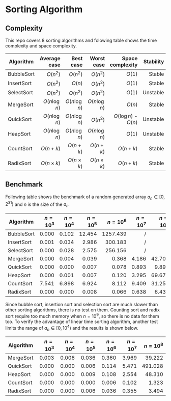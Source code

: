 # Sorting Algorithm

## Complexity

This repo covers 8 sorting algorithms and folowing table shows the time complexity and space complexity.

| Algorithm  |   Average case |      Best case |     Worst case |      Space complexity | Stability |
| ---------- | -------------: | -------------: | -------------: | --------------------: | --------: |
| BubbleSort |       $O(n^2)$ |       $O(n^2)$ |       $O(n^2)$ |                $O(1)$ |    Stable |
| InsertSort |       $O(n^2)$ |         $O(n)$ |       $O(n^2)$ |                $O(1)$ |    Stable |
| SelectSort |       $O(n^2)$ |       $O(n^2)$ |       $O(n^2)$ |                $O(1)$ |  Unstable |
| MergeSort  |  $O(n\log{n})$ |  $O(n\log{n})$ |  $O(n\log{n})$ |                $O(n)$ |    Stable |
| QuickSort  |  $O(n\log{n})$ |  $O(n\log{n})$ |       $O(n^2)$ | $O(\log{n})$ - $O(n)$ |  Unstable |
| HeapSort   |  $O(n\log{n})$ |  $O(n\log{n})$ |  $O(n\log{n})$ |                $O(1)$ |  Unstable |
| CountSort  |       $O(n+k)$ |       $O(n+k)$ |       $O(n+k)$ |              $O(n+k)$ |    Stable |
| RadixSort  | $O(n\times k)$ | $O(n\times k)$ | $O(n\times k)$ |              $O(n+k)$ |    Stable |

## Benchmark

Following table shows the benchmark of a random generated array $a_n\in[0, 2^{31})$ and $n$ is the size of the $a_n$

| Algorithm  | $n=10^3$ | $n=10^4$ | $n=10^5$ | $n=10^6$ | $n=10^7$ | $n=10^8$ | $n=10^9$ |
| ---------- | -------: | -------: | -------: | -------: | -------: | -------: | -------: |
| BubbleSort |    0.000 |    0.102 |   12.454 | 1257.439 |        / |        / |        / |
| InsertSort |    0.001 |    0.034 |    2.986 |  300.183 |        / |        / |        / |
| SelectSort |    0.000 |    0.028 |    2.575 |  256.156 |        / |        / |        / |
| MergeSort  |    0.000 |    0.004 |    0.039 |    0.368 |    4.186 |   42.702 |  440.231 |
| QuickSort  |    0.000 |    0.000 |    0.007 |    0.078 |    0.893 |    9.899 |  107.552 |
| HeapSort   |    0.000 |    0.001 |    0.007 |    0.120 |    3.295 |   69.678 | 1256.327 |
| CountSort  |    7.541 |    6.898 |    6.924 |    8.112 |    9.409 |   31.252 |        / |
| RadixSort  |    0.000 |    0.000 |    0.008 |    0.066 |    0.638 |    6.432 |        / |

Since bubble sort, insertion sort and selection sort are much slower than other sorting algorithms, there is no test on them. Counting sort and radix sort require too much memory when $n=10^9$, so there is no data for them too. To verify the advantage of linear time sorting algorithm, another test limits the range of $a_n\in[0, 10^{4})$ and the results is shown below.

| Algorithm | $n=10^3$ | $n=10^4$ | $n=10^5$ | $n=10^6$ | $n=10^7$ | $n=10^8$ |
| --------- | -------: | -------: | -------: | -------: | -------: | -------: |
| MergeSort |    0.003 |    0.006 |    0.036 |    0.360 |    3.969 |   39.222 |
| QuickSort |    0.000 |    0.000 |    0.006 |    0.114 |    5.471 |  491.028 |
| HeapSort  |    0.000 |    0.000 |    0.009 |    0.108 |    2.554 |   48.310 |
| CountSort |    0.000 |    0.000 |    0.000 |    0.006 |    0.102 |    1.323 |
| RadixSort |    0.000 |    0.000 |    0.006 |    0.036 |    0.355 |    3.494 |